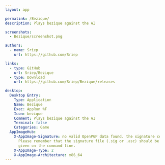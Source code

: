 ```yaml
---
layout: app

permalink: /Bezique/
description: Plays bezique against the AI

screenshots:
  - Bezique/screenshot.png

authors:
  - name: Sriep
    url: https://github.com/Sriep

links:
  - type: GitHub
    url: Sriep/Bezique
  - type: Download
    url: https://github.com/Sriep/Bezique/releases

desktop:
  Desktop Entry:
    Type: Application
    Name: Bezique
    Exec: AppRun %F
    Icon: bezique
    Comment: Plays bezique against the AI
    Terminal: false
    Categories: Game
  AppImageHub:
    X-AppImage-Signature: no valid OpenPGP data found. the signature could not be verified.
      Please remember that the signature file (.sig or .asc) should be the first file
      given on the command line.
    X-AppImage-Type: 2
    X-AppImage-Architecture: x86_64
---
```

